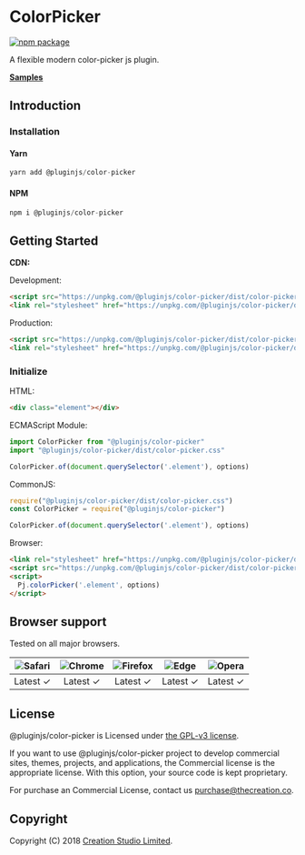 # ColorPicker

[![npm package](https://img.shields.io/npm/v/@pluginjs/color-picker.svg)](https://www.npmjs.com/package/@pluginjs/color-picker)

A flexible modern color-picker js plugin.

**[Samples](https://codesandbox.io/s/github/pluginjs/plugin.js/tree/master/modules/color-picker/samples)**

## Introduction

### Installation

#### Yarn

```javascript
yarn add @pluginjs/color-picker
```

#### NPM

```javascript
npm i @pluginjs/color-picker
```

## Getting Started

**CDN:**

Development:

```html
<script src="https://unpkg.com/@pluginjs/color-picker/dist/color-picker.js"></script>
<link rel="stylesheet" href="https://unpkg.com/@pluginjs/color-picker/dist/color-picker.css">
```

Production:

```html
<script src="https://unpkg.com/@pluginjs/color-picker/dist/color-picker.min.js"></script>
<link rel="stylesheet" href="https://unpkg.com/@pluginjs/color-picker/dist/color-picker.min.css">
```

### Initialize

HTML:

```html
<div class="element"></div>
```

ECMAScript Module:

```javascript
import ColorPicker from "@pluginjs/color-picker"
import "@pluginjs/color-picker/dist/color-picker.css"

ColorPicker.of(document.querySelector('.element'), options)
```

CommonJS:

```javascript
require("@pluginjs/color-picker/dist/color-picker.css")
const ColorPicker = require("@pluginjs/color-picker")

ColorPicker.of(document.querySelector('.element'), options)
```

Browser:

```html
<link rel="stylesheet" href="https://unpkg.com/@pluginjs/color-picker/dist/color-picker.css">
<script src="https://unpkg.com/@pluginjs/color-picker/dist/color-picker.js"></script>
<script>
  Pj.colorPicker('.element', options)
</script>
```

## Browser support

Tested on all major browsers.

| <img src="https://raw.githubusercontent.com/alrra/browser-logos/master/src/safari/safari_32x32.png" alt="Safari"> | <img src="https://raw.githubusercontent.com/alrra/browser-logos/master/src/chrome/chrome_32x32.png" alt="Chrome"> | <img src="https://raw.githubusercontent.com/alrra/browser-logos/master/src/firefox/firefox_32x32.png" alt="Firefox"> | <img src="https://raw.githubusercontent.com/alrra/browser-logos/master/src/edge/edge_32x32.png" alt="Edge"> | <img src="https://raw.githubusercontent.com/alrra/browser-logos/master/src/opera/opera_32x32.png" alt="Opera"> |
|:--:|:--:|:--:|:--:|:--:|
| Latest ✓ | Latest ✓ | Latest ✓ | Latest ✓ | Latest ✓ |

## License

@pluginjs/color-picker is Licensed under [the GPL-v3 license](LICENSE).

If you want to use @pluginjs/color-picker project to develop commercial sites, themes, projects, and applications, the Commercial license is the appropriate license. With this option, your source code is kept proprietary.

For purchase an Commercial License, contact us purchase@thecreation.co.

## Copyright

Copyright (C) 2018 [Creation Studio Limited](creationstudio.com).